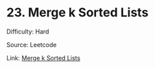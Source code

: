 # 23. Merge k Sorted Lists
Difficulty: Hard

Source: Leetcode

Link: [Merge k Sorted Lists](https://leetcode.com/problems/merge-k-sorted-lists/description/)
